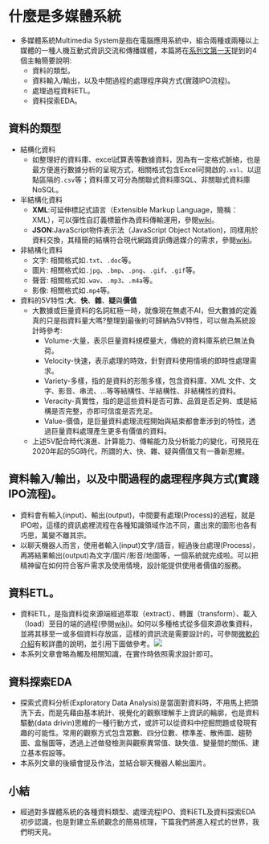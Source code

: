 什麼是多媒體系統
========

-   多媒體系統Multimedia System是指在電腦應用系統中，組合兩種或兩種以上媒體的一種人機互動式資訊交流和傳播媒體，本篇將在[系列文第一天](https://ithelp.ithome.com.tw/articles/10233234)提到的4個主軸簡要說明:
    -   資料的類型。
    -   資料輸入/輸出，以及中間過程的處理程序與方式(實踐IPO流程)。
    -   處理過程資料ETL。
    -   資料探索EDA。

資料的類型
-----

-   結構化資料
    -   如整理好的資料庫、excel試算表等數據資料，因為有一定格式脈絡，也是最方便進行數據分析的呈現方式，相關格式包含Excel可開啟的`.xsl`、以逗點區隔的`.csv`等；資料庫又可分為關聯式資料庫SQL、非關聯式資料庫NoSQL。
-   半結構化資料
    -   **XML**:可延伸標記式語言（Extensible Markup Language，簡稱：XML），可以彈性自訂義標籤作為資料傳輸運用，參閱[wiki](https://zh.wikipedia.org/wiki/XML)。
    -   **JSON**:JavaScript物件表示法（JavaScript Object Notation)，同樣用於資料交換，其精簡的結構符合現代網路資訊傳遞媒介的需求，參閱[wiki](https://zh.wikipedia.org/wiki/JSON)。
-   非結構化資料
    -   文字: 相關格式如`.txt`、`.doc`等。
    -   圖片: 相關格式如`.jpg`、`.bmp`、`.png`、`.gif`、`.gif`等。
    -   聲音: 相關格式如`.wav`、`.mp3`、`.m4a`等。
    -   影像: 相關格式如`.mp4`等。
-   資料的5V特性:**大**、**快**、**雜**、**疑**與**價值**
    -   大數據或巨量資料的名詞紅極一時，就像現在無處不AI，但大數據的定義真的只是指資料量大嗎?整理到最後約可歸納為5V特性，可以做為系統設計時參考:
        -   Volume-大量，表示巨量資料規模量大，傳統的資料庫系統已無法負荷。
        -   Velocity-快速，表示處理的時效，針對資料使用情境的即時性處理需求。
        -   Variety-多樣，指的是資料的形態多樣，包含資料庫、XML 文件、文字、影音、串流、…等等結構性、半結構性、非結構性的資料。
        -   Veracity-真實性，指的是這些資料是否可靠、品質是否足夠、或是結構是否完整，亦即可信度是否充足。
        -   Value-價值，是巨量資料處理流程開始與結束都會牽涉到的特性，透過巨量資料處理產生更多有價值的資料。
    -   上述5V配合時代演進、計算能力、傳輸能力及分析能力的變化，可預見在2020年起的5G時代，所謂的大、快、雜、疑與價值又有一番新思維。

資料輸入/輸出，以及中間過程的處理程序與方式(實踐IPO流程)。
--------------------------------

-   資料會有輸入(input)、輸出(output)，中間要有處理(Process)的過程，就是IPO啦，這樣的資訊處裡流程在各種知識領域作法不同，畫出來的圖形也各有巧思，萬變不離其宗。
-   以聊天機器人而言，使用者輸入(input)文字/語音，經過後台處理(Process)，再將結果輸出(output)為文字/圖片/影音/地圖等，一個系統就完成啦。可以把精神留在如何符合客戶需求及使用情境，設計能提供使用者價值的服務。

資料ETL。
------

-   資料ETL，是指資料從來源端經過萃取（extract）、轉置（transform）、載入（load）至目的端的過程(參閱[wiki](https://zh.wikipedia.org/wiki/ETL))。如何以多種格式從多個來源收集資料，並將其移至一或多個資料存放區，這樣的資訊流是需要設計的，可參閱[微軟的介紹](https://docs.microsoft.com/zh-tw/azure/architecture/data-guide/relational-data/etl)有較詳盡的說明，並引用下圖做參考。![](https://docs.microsoft.com/zh-tw/azure/architecture/data-guide/images/etl.png)
-   本系列文章會略為觸及相關知識，在實作時依照需求設計即可。

資料探索EDA
-------

-   探索式資料分析(Exploratory Data Analysis)是當面對資料時，不用馬上把頭洗下去，而是先藉由基本統計、視覺化的觀察理解手上資訊的輪廓，也是資料驅動(data drivin)思維的一種行動方式，或許可以從資料中挖掘問題或發現有趣的可能性。常用的觀察方式包含眾數、四分位數、標準差、散佈圖、趨勢圖、盒鬚圖等，透過上述做發檢測與觀察異常值、缺失值、變量間的關係、建立基本假設等。
-   本系列文章的後續會提及作法，並結合聊天機器人輸出圖片。

小結
--

-   經過對多媒體系統的各種資料類型、處理流程IPO、資料ETL及資料探索EDA初步認識，也是對建立系統觀念的簡易梳理，下篇我們將進入程式的世界，我們明天見。
